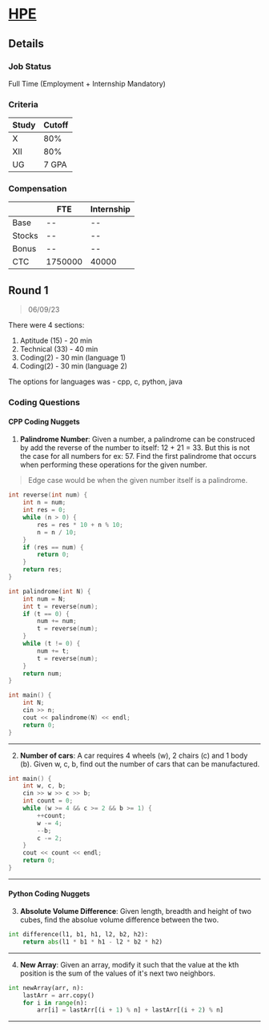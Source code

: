 # [HPE](https://www.hpe.com/)

## Details

### Job Status

Full Time (Employment + Internship Mandatory)

### Criteria

|Study|Cutoff|
|-----|------|
|X|80%|
|XII|80%|
|UG|7 GPA|

[comment]: # (Any other details go under this. This is a comment)

### Compensation

||FTE|Internship|
|--|-----|------|
|Base|--|--|
|Stocks|--|--|
|Bonus|--|--|
|CTC|1750000|40000|

[comment]: # (Details about the rounds go under this comment.)

## Round 1

> 06/09/23

[comment]: # (Summary of the sections and experience below this comment.)

There were 4 sections:
1. Aptitude (15) - 20 min
2. Technical (33) - 40 min
3. Coding(2) - 30 min (language 1)
4. Coding(2) - 30 min (language 2)

The options for languages was - cpp, c, python, java

### Coding Questions

#### CPP Coding Nuggets

1. **Palindrome Number**: Given a number, a palindrome can be construced by add the reverse of the number to itself: 12 + 21 = 33. But this is not the case for all numbers for ex: 57.
Find the first palindrome that occurs when performing these operations for the given number.

> Edge case would be when the given number itself is a palindrome.

[comment]: # (Add any resources or links or code to this question under this comment.)

```cpp
int reverse(int num) {
    int n = num;
    int res = 0;
    while (n > 0) {
        res = res * 10 + n % 10;
        n = n / 10;
    }
    if (res == num) {
        return 0;
    }
    return res;
}

int palindrome(int N) {
    int num = N;
    int t = reverse(num);
    if (t == 0) {
        num += num;
        t = reverse(num);
    }
    while (t != 0) {
        num += t;
        t = reverse(num);
    }
    return num;
}

int main() {
    int N;
    cin >> n;
    cout << palindrome(N) << endl;
    return 0;
}
```

---

2. **Number of cars**: A car requires 4 wheels (w), 2 chairs (c) and 1 body (b). Given w, c, b, find out the number of cars that can be manufactured.

[comment]: # (Add any resources or links or code to this question under this comment.)

```cpp
int main() {
    int w, c, b;
    cin >> w >> c >> b;
    int count = 0;
    while (w >= 4 && c >= 2 && b >= 1) {
        ++count;
        w -= 4;
        --b;
        c -= 2;
    }
    cout << count << endl;
    return 0;
}
```

---

#### Python Coding Nuggets

3. **Absolute Volume Difference**: Given length, breadth and height of two cubes, find the absolue volume difference between the two.

[comment]: # (Add any resources or links or code to this question under this comment.)

```py
int difference(l1, b1, h1, l2, b2, h2):
    return abs(l1 * b1 * h1 - l2 * b2 * h2)
```

---

4. **New Array**: Given an array, modify it such that the value at the kth position is the sum of the values of it's next two neighbors.

[comment]: # (Add any resources or links or code to this question under this comment.)

```py
int newArray(arr, n):
    lastArr = arr.copy()
    for i in range(n):
        arr[i] = lastArr[(i + 1) % n] + lastArr[(i + 2) % n]
```

---
